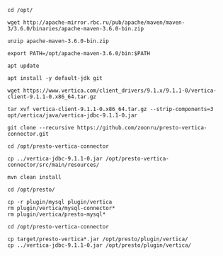 
    cd /opt/

    wget http://apache-mirror.rbc.ru/pub/apache/maven/maven-3/3.6.0/binaries/apache-maven-3.6.0-bin.zip

    unzip apache-maven-3.6.0-bin.zip

    export PATH=/opt/apache-maven-3.6.0/bin:$PATH

    apt update

    apt install -y default-jdk git

    wget https://www.vertica.com/client_drivers/9.1.x/9.1.1-0/vertica-client-9.1.1-0.x86_64.tar.gz

    tar xvf vertica-client-9.1.1-0.x86_64.tar.gz --strip-components=3 opt/vertica/java/vertica-jdbc-9.1.1-0.jar

    git clone --recursive https://github.com/zoonru/presto-vertica-connector.git

    cd /opt/presto-vertica-connector

    cp ../vertica-jdbc-9.1.1-0.jar /opt/presto-vertica-connector/src/main/resources/

    mvn clean install

    cd /opt/presto/

    cp -r plugin/mysql plugin/vertica
    rm plugin/vertica/mysql-connector*
    rm plugin/vertica/presto-mysql*

    cd /opt/presto-vertica-connector

    cp target/presto-vertica*.jar /opt/presto/plugin/vertica/
    cp ../vertica-jdbc-9.1.1-0.jar /opt/presto/plugin/vertica/
